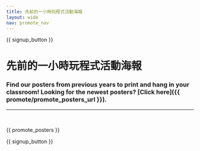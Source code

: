 ```yaml
---
title: 先前的一小時玩程式活動海報
layout: wide
nav: promote_nav
---
```


{{ signup_button }}

# 先前的一小時玩程式活動海報

### Find our posters from previous years to print and hang in your classroom! Looking for the newest posters? [Click here]({{ promote/promote_posters_url }}).

* * *

<br />

{{ promote_posters }}

{{ signup_button }}